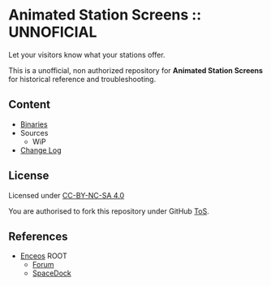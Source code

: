 # Animated Station Screens :: UNNOFICIAL

Let your visitors know what your stations offer.

This is a unofficial, non authorized repository for **Animated Station Screens** for historical reference and troubleshooting.


## Content
* [Binaries](https://github.com/net-lisias-ksph/AnimatedStationScreens/tree/Archive)
* Sources
	+ WiP
* [Change Log](./CHANGE_LOG.md)


## License

Licensed under [CC-BY-NC-SA 4.0](https://creativecommons.org/licenses/by-nc-sa/4.0/)

You are authorised to fork this repository under GitHub [ToS](https://help.github.com/articles/github-terms-of-service/).


## References

* [Enceos](https://forum.kerbalspaceprogram.com/index.php?/profile/110725-enceos/) ROOT
    + [Forum](https://forum.kerbalspaceprogram.com/index.php?/topic/151877-*)
    + [SpaceDock](https://spacedock.info/mod/1057/Animated%20Station%20Screens)
